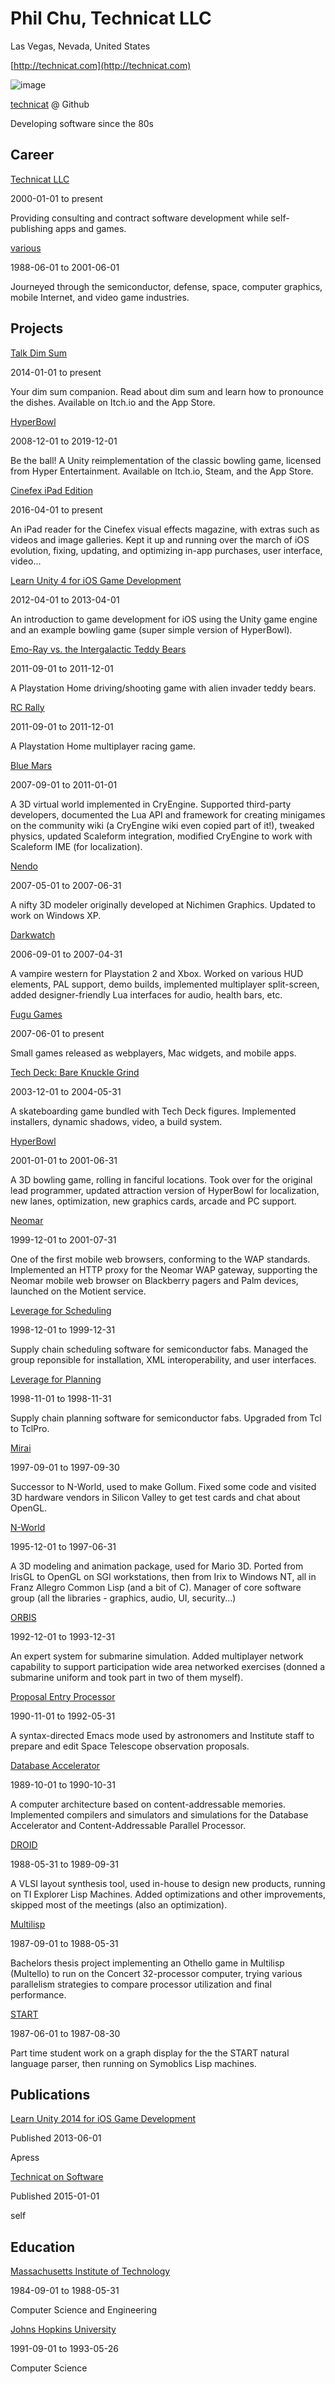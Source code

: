 # Phil Chu, Technicat LLC
Las Vegas, Nevada, United States 

 [http://technicat.com](http://technicat.com)

![image](https://technicat.github.io/images/smallhack.jpg)

 [technicat](https://github.com/technicat) @ Github

Developing software since the 80s
## Career

[Technicat LLC](http://technicat.com)

2000-01-01 to present



Providing consulting and contract software development while self-publishing apps and games.

[various](https://en.wikipedia.org/wiki/Working_for_the_Man_(song))

1988-06-01 to 2001-06-01



Journeyed through the semiconductor, defense, space, computer graphics, mobile Internet, and video game industries.


## Projects

[Talk Dim Sum](http://talkdimsum.com/)

2014-01-01 to present



Your dim sum companion. Read about dim sum and learn how to pronounce the dishes. Available on Itch.io and the App Store.

[HyperBowl](http://hyperbowl.rocks/)

2008-12-01 to 2019-12-01



Be the ball! A Unity reimplementation of the classic bowling game, licensed from Hyper Entertainment. Available on Itch.io, Steam, and the App Store.

[Cinefex iPad Edition](https://apps.apple.com/us/app/cinefex/id512379220)

2016-04-01 to present



An iPad reader for the Cinefex visual effects magazine, with extras such as videos and image galleries. Kept it up and running over the march of iOS evolution, fixing, updating, and optimizing in-app purchases, user interface, video...

[Learn Unity 4 for iOS Game Development](https://www.amazon.com/Learn-Unity-Development-Technology-Action/dp/1430248750)

2012-04-01 to 2013-04-01



An introduction to game development for iOS using the Unity game engine and an example bowling game (super simple version of HyperBowl).

[Emo-Ray vs. the Intergalactic Teddy Bears](https://blog.playstation.com/2012/11/26/save-playstation-home-from-teddy-bears/)

2011-09-01 to 2011-12-01



A Playstation Home driving/shooting game with alien invader teddy bears.

[RC Rally](https://pshome.fandom.com/wiki/RC_Rally)

2011-09-01 to 2011-12-01



A Playstation Home multiplayer racing game.

[Blue Mars](http://bluemars.com/)

2007-09-01 to 2011-01-01



A 3D virtual world implemented in CryEngine. Supported third-party developers, documented the Lua API and framework for creating minigames on the community wiki (a CryEngine wiki even copied part of it!), tweaked physics, updated Scaleform integration, modified CryEngine to work with Scaleform IME (for localization).

[Nendo](https://web.archive.org/web/20070628000134/http://www.izware.com/nendo/index.htm)

2007-05-01 to 2007-06-31



A nifty 3D modeler originally developed at Nichimen Graphics. Updated to work on Windows XP.

[Darkwatch](https://www.mobygames.com/game/darkwatch)

2006-09-01 to 2007-04-31



A vampire western for Playstation 2 and Xbox. Worked on various HUD elements, PAL support, demo builds, implemented multiplayer split-screen, added designer-friendly Lua interfaces for audio, health bars, etc.

[Fugu Games](http://fugugames.com/)

2007-06-01 to present



Small games released as webplayers, Mac widgets, and mobile apps.

[Tech Deck: Bare Knuckle Grind](https://archive.org/details/bkg-space-town)

2003-12-01 to 2004-05-31



A skateboarding game bundled with Tech Deck figures. Implemented installers, dynamic shadows, video, a build system.

[HyperBowl](https://en.wikipedia.org/wiki/Hyperbowl_Plus!_Edition)

2001-01-01 to 2001-06-31



A 3D bowling game, rolling in fanciful locations. Took over for the original lead programmer, updated attraction version of HyperBowl for localization, new lanes, optimization, new graphics cards, arcade and PC support.

[Neomar](https://googlepress.blogspot.com/2000/09/google-search-engine-now-available.html)

1999-12-01 to 2001-07-31



One of the first mobile web browsers, conforming to the WAP standards. Implemented an HTTP proxy for the Neomar WAP gateway, supporting the Neomar mobile web browser on Blackberry pagers and Palm devices, launched on the Motient service.

[Leverage for Scheduling](https://spinoff.nasa.gov/spinoff1998/ct11.htm)

1998-12-01 to 1999-12-31



Supply chain scheduling software for semiconductor fabs. Managed the group reponsible for installation, XML interoperability, and user interfaces.

[Leverage for Planning]( https://web.archive.org/web/19991105062823/http://www.interval-logic.com/news/lsi.html)

1998-11-01 to 1998-11-31



Supply chain planning software for semiconductor fabs. Upgraded from Tcl to TclPro.

[Mirai](https://en.wikipedia.org/wiki/Mirai_(software))

1997-09-01 to 1997-09-30



Successor to N-World, used to make Gollum. Fixed some code and visited 3D hardware vendors in Silicon Valley to get test cards and chat about OpenGL.

[N-World](https://en.wikipedia.org/wiki/N-World)

1995-12-01 to 1997-06-31



A 3D modeling and animation package, used for Mario 3D. Ported from IrisGL to OpenGL on SGI workstations, then from Irix to Windows NT, all in Franz Allegro Common Lisp (and a bit of C). Manager of core software group (all the libraries - graphics, audio, UI, security...)

[ORBIS](https://www.jhuapl.edu/Content/techdigest/pdf/V23-N04/23-04-Higgins.pdf)

1992-12-01 to 1993-12-31



An expert system for submarine simulation. Added multiplayer network capability to support participation wide area networked exercises (donned a submarine uniform and took part in two of them myself).

[Proposal Entry Processor](https://hst-docs.stsci.edu/hpiom/chapter-2-the-basics-of-phase-ii-proposals)

1990-11-01 to 1992-05-31



A syntax-directed Emacs mode used by astronomers and Institute staff to prepare and edit Space Telescope observation proposals.

[Database Accelerator](https://www.semanticscholar.org/paper/The-MIT-database-accelerator%3A-2K-TRIT-circuit-Wade-Osler/8265f5f166e20d9bd60ad71fa62f873519fe4a0c)

1989-10-01 to 1990-10-31



A computer architecture based on content-addressable memories. Implemented compilers and simulators and simulations for the Database Accelerator and Content-Addressable Parallel Processor.

[DROID](https://www.researchgate.net/publication/3524170_Circuit_optimization_techniques_in_DROID)

1988-05-31 to 1989-09-31



A VLSI layout synthesis tool, used in-house to design new products, running on TI Explorer Lisp Machines. Added optimizations and other improvements, skipped most of the meetings (also an optimization).

[Multilisp](https://en.wikipedia.org/wiki/MultiLisp)

1987-09-01 to 1988-05-31



Bachelors thesis project implementing an Othello game in Multilisp (Multello) to run on the Concert 32-processor computer, trying various parallelism strategies to compare processor utilization and final performance.

[START](http://start.csail.mit.edu/index.php)

1987-06-01 to 1987-08-30



Part time student work on a graph display for the the START natural language parser, then running on Symoblics Lisp machines.


## Publications

[Learn Unity 2014 for iOS Game Development](http://technicat.com/learnunity)

Published 2013-06-01

Apress

[Technicat on Software](http://technicat.com/technicat-on-software)

Published 2015-01-01

self


## Education

[Massachusetts Institute of Technology](https://mit.edu/)

1984-09-01 to 1988-05-31



Computer Science and Engineering

[Johns Hopkins University](https://jhu.edu/)

1991-09-01 to 1993-05-26



Computer Science

